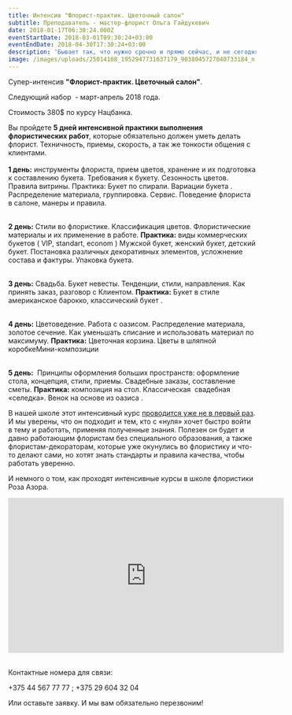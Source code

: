 ```yaml
---
title: Интенсив "Флорист-практик. Цветочный салон"
subtitle: Преподаватель - мастер-флорист Ольга Гайдукевич
date: 2018-01-17T06:30:24.000Z
eventStartDate: 2018-03-01T09:30:24+03:00
eventEndDate: 2018-04-30T17:30:24+03:00
description: 'Бывает так, что нужно срочно и прямо сейчас, и не сегодня, а ещё вчера.'
image: /images/uploads/25014108_1952947731637179_9038045727040733184_n.jpg
---
```

Супер-интенсив **"Флорист-практик. Цветочный салон"**.

Следующий набор  - март-апрель 2018 года. 

Стоимость 380$ по курсу Нацбанка. 

Вы пройдете **5 дней интенсивной практики выполнения флористических работ**, которые обязательно должен уметь делать флорист. Техничность, приемы, скорость, а так же тонкости общения с клиентами. \
\
**1 день:** инструменты флориста, прием цветов, хранение и их подготовка к составлению букета. Требования к букету. Сезонность цветов. Правила витрины. Практика: Букет по спирали. Вариации букета . Распределение материала, группировка. Сервис. Поведение флориста в салоне, манеры и правила.

\
**2 день:** Стили во флористике. Классификация цветов. Флористические материалы и их применение в работе. **Практика:** виды коммерческих букетов ( VIP, standart, econom ) Мужской букет, женский букет, детский букет. Постановка различных декоративных элементов, усложнение состава и фактуры. Упаковка букета.

\
**3 день:** Свадьба. Букет невесты. Тенденции, стили, направления. Как принять заказ, разговор с Клиентом. **Практика:** Букет в стиле американское барокко, классический букет .

\
**4 день:** Цветоведение. Работа с оазисом. Распределение материала, золотое сечение. Как уменьшать списание и использовать материал по максимуму. **Практика:** Цветочная корзина. Цветы в шляпной коробкеМини-композиции

\
**5 день:**  Принципы оформления больших пространств: оформление стола, концепция, стили, приемы. Свадебные заказы, составление сметы. **Практика:** композиция на стол. Классическая  свадебная «селедка». Венок на основе из оазиса .

В нашей школе этот интенсивный курс [проводится уже не в первый раз](http://www.beflorist.by/blog/teper-my-gotovim-nastoyashih-floristov-praktikov/). И мы уверены, что он подходит и тем, кто с «нуля» хочет быстро войти в тему и работать, применяя полученные знания. Полезен он будет и давно работающим флористам без специального образования, а также   флористам-декораторам, которые уже окунулись во флористику и что-то делают сами, но хотят знать стандарты и правила качества, чтобы работать уверенно.

И немного о том, как проходят интенсивные курсы в школе флористики Роза Азора.

<iframe width="560" height="315" src="https://www.youtube.com/embed/V4EYTF3nc0M" frameborder="0" allow="autoplay; encrypted-media" allowfullscreen></iframe>

\
Контактные номера для связи:

\+375 44 567 77 77 ; \+375 29 604 32 04

Или оставьте заявку. И мы вам обязательно перезвоним!
